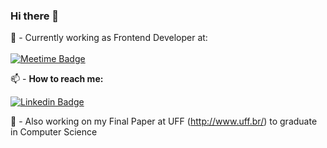 ### Hi there 👋

💼 - Currently working as Frontend Developer at:
<br/><br/>
[![Meetime Badge](https://meetime.com.br/wp-content/uploads/2021/07/logo-meetime.png)](https://www.meetime.com.br/)
<br/>

📫 - <b>How to reach me:</b> <br/>

[![Linkedin Badge](https://img.shields.io/badge/%20-LinkedIn-blue?style=for-the-badge&logo=linkedin)](https://www.linkedin.com/in/helio-almeida-b832a3160/)

📓 - Also working on my Final Paper at UFF (http://www.uff.br/) to graduate in Computer Science


